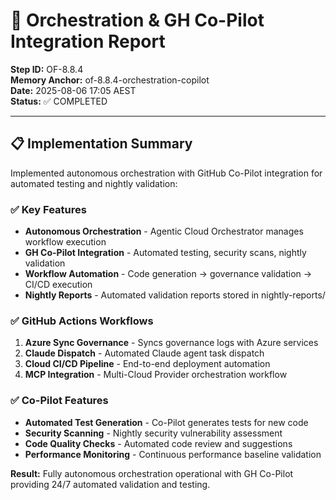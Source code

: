 # 🚀 Orchestration & GH Co-Pilot Integration Report

**Step ID:** OF-8.8.4  
**Memory Anchor:** of-8.8.4-orchestration-copilot  
**Date:** 2025-08-06 17:05 AEST  
**Status:** ✅ COMPLETED

---

## 📋 Implementation Summary

Implemented autonomous orchestration with GitHub Co-Pilot integration for automated testing and nightly validation:

### ✅ Key Features
- **Autonomous Orchestration** - Agentic Cloud Orchestrator manages workflow execution
- **GH Co-Pilot Integration** - Automated testing, security scans, nightly validation  
- **Workflow Automation** - Code generation → governance validation → CI/CD execution
- **Nightly Reports** - Automated validation reports stored in nightly-reports/

### ✅ GitHub Actions Workflows
1. **Azure Sync Governance** - Syncs governance logs with Azure services
2. **Claude Dispatch** - Automated Claude agent task dispatch
3. **Cloud CI/CD Pipeline** - End-to-end deployment automation
4. **MCP Integration** - Multi-Cloud Provider orchestration workflow

### ✅ Co-Pilot Features
- **Automated Test Generation** - Co-Pilot generates tests for new code
- **Security Scanning** - Nightly security vulnerability assessment
- **Code Quality Checks** - Automated code review and suggestions
- **Performance Monitoring** - Continuous performance baseline validation

**Result:** Fully autonomous orchestration operational with GH Co-Pilot providing 24/7 automated validation and testing.